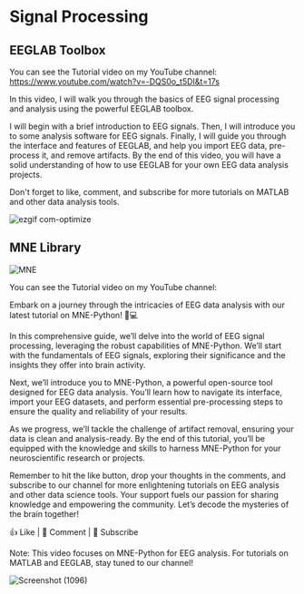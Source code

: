 # Signal Processing

## EEGLAB Toolbox
You can see the Tutorial video on my YouTube channel: https://www.youtube.com/watch?v=-DQS0o_t5DI&t=17s

In this video, I will walk you through the basics of EEG signal processing and analysis using the powerful EEGLAB toolbox.

I will begin with a brief introduction to EEG signals. Then, I will introduce you to some analysis software for EEG signals. Finally, I will guide you through the interface and features of EEGLAB, and help you import EEG data, pre-process it, and remove artifacts. By the end of this video, you will have a solid understanding of how to use EEGLAB for your own EEG data analysis projects.

Don't forget to like, comment, and subscribe for more tutorials on MATLAB and other data analysis tools.

![ezgif com-optimize](https://github.com/Armin-Abdollahi/Signal-Processing/assets/103449830/c06959ee-3d56-452b-92dd-03639cc84810)


## MNE Library

![MNE](https://github.com/Armin-Abdollahi/Signal-Processing/assets/103449830/807f425f-f32d-4944-8499-7e9cc6de4602)


You can see the Tutorial video on my YouTube channel: 

Embark on a journey through the intricacies of EEG data analysis with our latest tutorial on MNE-Python! 🧠💻

In this comprehensive guide, we’ll delve into the world of EEG signal processing, leveraging the robust capabilities of MNE-Python. We’ll start with the fundamentals of EEG signals, exploring their significance and the insights they offer into brain activity.

Next, we’ll introduce you to MNE-Python, a powerful open-source tool designed for EEG data analysis. You’ll learn how to navigate its interface, import your EEG datasets, and perform essential pre-processing steps to ensure the quality and reliability of your results.

As we progress, we’ll tackle the challenge of artifact removal, ensuring your data is clean and analysis-ready. By the end of this tutorial, you’ll be equipped with the knowledge and skills to harness MNE-Python for your neuroscientific research or projects.

Remember to hit the like button, drop your thoughts in the comments, and subscribe to our channel for more enlightening tutorials on EEG analysis and other data science tools. Your support fuels our passion for sharing knowledge and empowering the community. Let’s decode the mysteries of the brain together!

👍 Like | 💬 Comment | 🔔 Subscribe

Note: This video focuses on MNE-Python for EEG analysis. For tutorials on MATLAB and EEGLAB, stay tuned to our channel!

![Screenshot (1096)](https://github.com/Armin-Abdollahi/Signal-Processing/assets/103449830/2730b2ba-fe95-4afa-8b59-3eec1251cd62)
